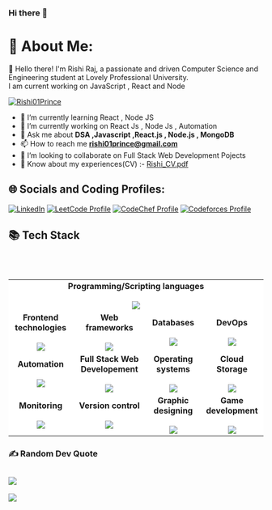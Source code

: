 ### Hi there 👋

<!--
**Rishi01Prince/Rishi01Prince** is a ✨ _special_ ✨ repository because its `README.md` (this file) appears on your GitHub profile.

-->
# 💫 About Me:
👋 Hello there! I'm Rishi Raj, a passionate and driven Computer Science and Engineering student at Lovely Professional University.<br> I am current working on JavaScript , React and Node

<p align="left"> <a href="https://github.com/ryo-ma/github-profile-trophy"><img src="https://github-profile-trophy.vercel.app/?username=Rishi01Prince" alt="Rishi01Prince" /></a> </p>

- 🌱 I’m currently learning React , Node JS 
- 🔭 I’m currently working on React Js  , Node Js , Automation
- 💬 Ask me about **DSA ,Javascript ,React.js , Node.js , MongoDB**
- 📫 How to reach me **rishi01prince@gmail.com**
- 👯 I’m looking to collaborate on Full Stack Web Development Pojects
- 📄 Know about my experiences(CV) :- [Rishi_CV.pdf](https://github.com/Rishi01Prince/Rishi01Prince/files/13927915/Rishi_CV.pdf)

## 🌐 Socials and Coding Profiles:
[![LinkedIn](https://img.shields.io/badge/LinkedIn-%230077B5.svg?logo=linkedin&logoColor=white)](https://linkedin.com/in/rishi01prince) 
[![LeetCode Profile](https://img.shields.io/badge/LeetCode-rishi01prince-ff69b4?style=flat&logo=leetcode)](https://leetcode.com/rishi01prince/)
[![CodeChef Profile](https://img.shields.io/badge/CodeChef-rishi01raj-brightgreen?style=flat&logo=codechef)](https://www.codechef.com/users/rishi01raj)
[![Codeforces Profile](https://img.shields.io/badge/Codeforces-Rishi01Raj-blue?style=flat&logo=codeforces)](https://codeforces.com/profile/Rishi01Raj)


## 📚 Tech Stack
<br> <br>
<table align="center" style="background-color: white;">
      <tr align="center">
            <td colspan="5"> <b>Programming/Scripting languages</b> 
                 <br><br> <img src="https://icons-theta.vercel.app/icons?i=python,bash,cpp,c,java,html,css,js">
      </tr>
      <tr align="center"> 
            <td><b>Frontend technologies</b><br><br><img src="https://icons-theta.vercel.app/icons?i=bootstrap,jquery,express,&perline=3"></td>
            <td><b>Web frameworks</b><br><br> <img src="https://icons-theta.vercel.app/icons?i=nodejs,&perline=3"></td>
            <td> <b>Databases</b><br><br> <img src="https://icons-theta.vercel.app/icons?i=mysql,sqlite,mongodb,&perline=4"></td>
            <td> <b>DevOps</b><br><br><img src="https://icons-theta.vercel.app/icons?i=jenkins &perline=2"></td>
      </tr>
      <tr align="center"> 
            <td> <b>Automation</b><br><br> <img src="https://icons-theta.vercel.app/icons?i=pytest"> </td>
            <td> <b>Full Stack Web Developement</b><br><br><img src="https://icons-theta.vercel.app/icons?i=tensorflow,pytorch"> </td>
            <td> <b>Operating systems</b><br><br> <img src="https://icons-theta.vercel.app/icons?i=linux,apple"></td>
            <td> <b>Cloud Storage</b><br><br><img src="https://icons-theta.vercel.app/icons?i=aws"></td>
      </tr>
      <tr align="center">
            <td> <b>Monitoring</b><br><br> <img src="https://icons-theta.vercel.app/icons?i=kafka,postman,influx"></td>
            <td> <b>Version control</b><br><br> <img src="https://icons-theta.vercel.app/icons?i=git"></td>
            <td> <b>Graphic designing</b><br><br><img src="https://icons-theta.vercel.app/icons?i=gimp,photoshop,blender"> </td>
            <td> <b>Game development</b><br><br><img src="https://icons-theta.vercel.app/icons?i=unity"> </td>
      </tr>
</table>






### ✍️ Random Dev Quote
![](https://quotes-github-readme.vercel.app/api?type=horizontal&theme=radical)
---
[![](https://visitcount.itsvg.in/api?id=Rishi01Raj&icon=0&color=0)](https://visitcount.itsvg.in)


